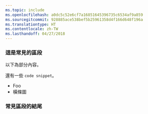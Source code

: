 ```yaml
---
ms.topic: include
ms.openlocfilehash: a0dc5c52e6cf7a16851645396735c6534af9a859
ms.sourcegitcommit: 928885ace538bef5b25961358d4f166d648f196a
ms.translationtype: HT
ms.contentlocale: zh-TW
ms.lasthandoff: 04/27/2018
---
```

### <a name="this-is-a-common-section"></a>這是常見的區段

以下為部分內容。

還有一些 `code snippet`。

* Foo
* 橫條圖

### <a name="end-of-common-section"></a>常見區段的結尾